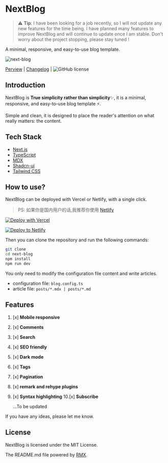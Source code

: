 # NextBlog

> ⚠️ **Tip**: I have been looking for a job recently, so I will not update any new features for the time being. 
> I have planned many features to improve NextBlog and will continue to update once I am stable. 
> Don't worry about the project stopping, please stay tuned !
 
A minimal, responsive, and easy-to-use blog template. 

![next-blog](https://socialify.git.ci/imyuanli/next-blog/image?description=1&font=Inter&forks=1&issues=1&language=1&logo=https%3A%2F%2Fnext-blog.imyuanli.cn%2F_next%2Fimage%3Furl%3D%252Flogo.png%26w%3D32%26q%3D100&name=1&owner=1&pattern=Brick%20Wall&stargazers=1&theme=Auto)

[Perview](https://next-blog.imyuanli.cn/) |
[Changelog](https://next-blog.imyuanli.cn/blog?tag=Features) |
![GitHub license](https://img.shields.io/github/license/imyuanli/next-blog)

## Introduction

NextBlog is **True simplicity rather than simplicity**✨, it is a minimal, responsive, and easy-to-use blog template ⚡.

Simple and clean, it is designed to place the reader's attention on what really matters: the content.

## Tech Stack
- [Next.js](https://nextjs.org/)
- [TypeScript](https://www.typescriptlang.org/)
- [MDX](https://mdxjs.com/)
- [Shadcn-ui](https://ui.shadcn.com/)
- [Tailwind CSS](https://tailwindcss.com/)

## How to use?

NextBlog can be deployed with Vercel or Netlify, with a single click.
> PS: 如果你是国内用户的话,我推荐你使用 [Netlify](https://app.netlify.com/)

[![Deploy with Vercel](https://vercel.com/button)](https://vercel.com/new/git/external?repository-url=https://github.com/imyuanli/next-blog)

[![Deploy to Netlify](https://www.netlify.com/img/deploy/button.svg)](https://app.netlify.com/start/deploy?repository=https://github.com/imyuanli/next-blog)

Then you can clone the repository and run the following commands:

```bash
git clone
cd next-blog
npm install
npm run dev
```

You only need to modify the configuration file content and write articles.

- configuration file: `blog.config.ts`
- article file: `posts/*.mdx | posts/*.md`

## Features

1. [x] **Mobile responsive**
2. [x] **Comments**
3. [x] **Search**
4. [x] **SEO friendly**
5. [x] **Dark mode**
6. [x] **Tags**
7. [x] **Pagination**
8. [x] **remark and rehype plugins**
9. [x] **Syntax highlighting**
10.[x] **Subscribe**

    ...To be updated

If you have any ideas, please let me know.

## License

NextBlog is licensed under the MIT License.

The README.md file powered by [RMX](https://readme.imyuanli.cn/).
